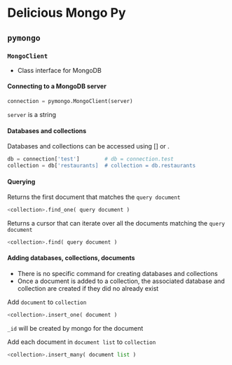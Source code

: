 # Delicious Mongo Py

## `pymongo`

### `MongoClient`
- Class interface for MongoDB

#### Connecting to a MongoDB server

```python
connection = pymongo.MongoClient(server)
```

`server` is a string

#### Databases and collections

Databases and collections can be accessed using [] or .

```python
db = connection['test']        # db = connection.test
collection = db['restaurants]  # collection = db.restaurants
```

#### Querying

Returns the first document that matches the `query document`
```python
<collection>.find_one( query document )
```

Returns a cursor that can iterate over all the documents matching the `query document`
```python
<collection>.find( query document )
```

#### Adding databases, collections, documents
- There is no specific command for creating databases and collections
- Once a document is added to a collection, the associated database and collection are created if they did no already exist

Add `document` to `collection`
```python
<collection>.insert_one( document )
```
`_id` will be created by mongo for the document

Add each document in `document list` to `collection`
```python
<collection>.insert_many( document list )
```
